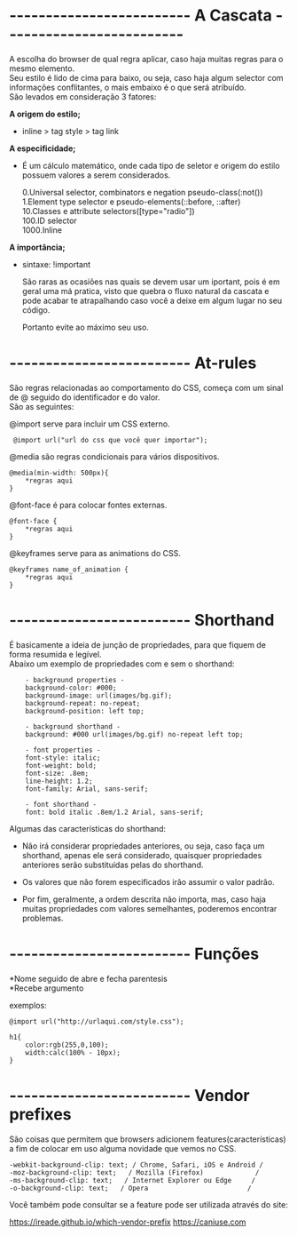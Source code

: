 # ------------------------- A Cascata -------------------------

A escolha do browser de qual regra aplicar, caso haja muitas regras para o mesmo elemento.<br>
Seu estilo é lido de cima para baixo, ou seja, caso haja algum selector com informações 
conflitantes, o mais embaixo é o que será atribuído.<br>
São levados em consideração 3 fatores:

<b>A origem do estilo;</b>
 - inline > tag style > tag link

<b>A especificidade;</b>
 -  É um cálculo matemático, onde cada tipo de seletor e origem do estilo possuem valores 
    a serem considerados.

    0.Universal selector, combinators e negation pseudo-class(:not())<br>
    1.Element type selector e pseudo-elements(::before, ::after)<br>
    10.Classes e attribute selectors([type="radio"])<br>
    100.ID selector<br>
    1000.Inline

<b>A importância;</b>
 -  sintaxe: !important

    São raras as ocasiões nas quais se devem usar um iportant, pois é em geral 
    uma má pratica, visto que quebra o fluxo natural da cascata e pode acabar 
    te atrapalhando caso você a deixe em algum lugar no seu código.

    Portanto evite ao máximo seu uso.

# ------------------------- At-rules 

São regras relacionadas ao comportamento do CSS, começa com um sinal de @ seguido do identificador e do valor.<br>
São as seguintes:

@import serve para incluir um CSS externo.
```
 @import url("url do css que você quer importar");
```

@media são regras condicionais para vários dispositivos.
```
@media(min-width: 500px){
    *regras aqui
}
```
@font-face é para colocar fontes externas.
```
@font-face {
    *regras aqui
}
```
@keyframes serve para as animations do CSS.
```
@keyframes name_of_animation {
    *regras aqui
}
```
# ------------------------- Shorthand 

É basicamente a ideia de junção de propriedades, para que fiquem de forma resumida e legível.<br>
Abaixo um exemplo de propriedades com e sem o shorthand:
```
    - background properties -
    background-color: #000;
    background-image: url(images/bg.gif);
    background-repeat: no-repeat;
    background-position: left top;

    - background shorthand -
    background: #000 url(images/bg.gif) no-repeat left top;
```
```
    - font properties -
    font-style: italic;
    font-weight: bold;
    font-size: .8em;
    line-height: 1.2;
    font-family: Arial, sans-serif;

    - font shorthand - 
    font: bold italic .8em/1.2 Arial, sans-serif;
```

Algumas das características do shorthand:

- Não irá considerar propriedades anteriores, ou seja, caso faça um shorthand, apenas ele será considerado, 
quaisquer propriedades anteriores serão substituídas pelas do shorthand.

- Os valores que não forem especificados irão assumir o valor padrão.

- Por fim, geralmente, a ordem descrita não importa, mas, caso haja muitas propriedades com valores semelhantes, poderemos encontrar problemas.

# ------------------------- Funções 

*Nome seguido de abre e fecha parentesis<br> 
*Recebe argumento

exemplos:
```
@import url("http://urlaqui.com/style.css");
```
```
h1{
    color:rgb(255,0,100);
    width:calc(100% - 10px);
}
```
# ------------------------- Vendor prefixes 

São coisas que permitem que browsers adicionem features(características) a fim de colocar em uso alguma novidade que vemos no CSS.

```
-webkit-background-clip: text; / Chrome, Safari, iOS e Android /
-moz-background-clip: text;   / Mozilla (Firefox)             /
-ms-background-clip: text;   / Internet Explorer ou Edge     /
-o-background-clip: text;   / Opera                         /
```


Você também pode consultar se a feature pode ser utilizada através do site:

https://ireade.github.io/which-vendor-prefix
https://caniuse.com
